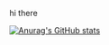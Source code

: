 hi there

[![Anurag's GitHub stats](https://github-readme-stats.vercel.app/api?username=kamrank89)](https://github.com/anuraghazra/github-readme-stats)
